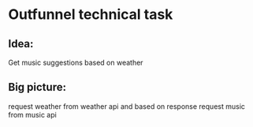 # Outfunnel technical task

## Idea:

Get music suggestions based on weather

## Big picture:

request weather from weather api and based on response request music from music api
